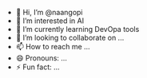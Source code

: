 - 👋 Hi, I’m @naangopi
- 👀 I’m interested in AI
- 🌱 I’m currently learning DevOpa tools 
- 💞️ I’m looking to collaborate on ...
- 📫 How to reach me ...
- 😄 Pronouns: ...
- ⚡ Fun fact: ...

<!---
naangopi/naangopi is a ✨ special ✨ repository because its `README.md` (this file) appears on your GitHub profile.
You can click the Preview link to take a look at your changes.
--->
